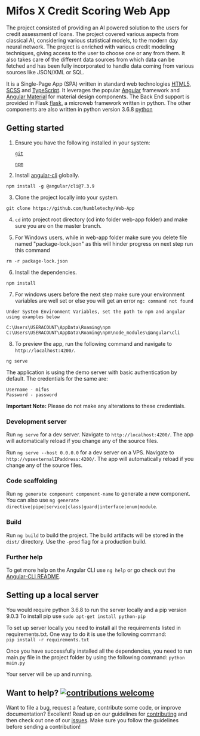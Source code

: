 # Mifos X Credit Scoring Web App

The project consisted of providing an AI powered solution to the users for credit assessment of loans. The project covered various aspects from classical AI, considering various statistical models, to the modern day neural network. The project is enriched with various credit modeling techniques, giving access to the user to choose one or any from them. It also takes care of the different data sources from which data can be fetched and has been fully incorporated to handle data coming from various sources like JSON/XML or SQL.

It is a Single-Page App (SPA) written in standard web technologies [HTML5](http://whatwg.org/html), [SCSS](http://sass-lang.com) and [TypeScript](http://www.typescriptlang.org). It leverages the popular [Angular](https://angular.io/) framework and [Angular Material](https://material.angular.io/) for material design components. The Back End support is provided in Flask [flask](https://flask.palletsprojects.com/en/1.1.x/), a microweb framework written in python. The other components are also written in python version 3.6.8 [python](https://www.python.org/)

## Getting started

1. Ensure you have the following installed in your system:

    [`git`](https://git-scm.com/downloads)

    [`npm`](https://nodejs.org/en/download/)

2. Install [angular-cli](https://github.com/angular/angular-cli) globally.
```
npm install -g @angular/cli@7.3.9
```

3. Clone the project locally into your system.
```
git clone https://github.com/humbletechy/Web-App
```

4. `cd` into project root directory (cd into folder web-app folder) and make sure you are on the master branch.

5. For Windows users, while in web-app folder make sure you delete file named "package-lock.json" as this will hinder progress on next step run this command 
```
rm -r package-lock.json
```

6. Install the dependencies.
```
npm install
```
7. For windows users before the next step make sure your environment variables are well set or else you will get an error `ng: command not found` 
```
Under System Environment Variables, set the path to npm and angular using examples below

C:\Users\USERACOUNT\AppData\Roaming\npm
C:\Users\USERACOUNT\AppData\Roaming\npm\node_modules\@angular\cli
```

8. To preview the app, run the following command and navigate to `http://localhost:4200/`.
```
ng serve
```

The application is using the demo server with basic authentication by default. The credentials for the same are:
 
    Username - mifos
    Password - password

**Important Note:** Please do not make any alterations to these credentials.


### Development server

Run `ng serve` for a dev server. Navigate to `http://localhost:4200/`. The app will automatically reload if you change any of the source files.

Run `ng serve --host 0.0.0.0` for a dev server on a VPS. Navigate to `http://vpsexternalIPaddress:4200/`. The app will automatically reload if you change any of the source files.

### Code scaffolding

Run `ng generate component component-name` to generate a new component. You can also use
`ng generate directive|pipe|service|class|guard|interface|enum|module`.

### Build

Run `ng build` to build the project. The build artifacts will be stored in the `dist/` directory. Use the `-prod` flag for a production build.

### Further help

To get more help on the Angular CLI use `ng help` or go check out the
[Angular-CLI README](https://github.com/angular/angular-cli).


## Setting up a local server

You would require python 3.6.8 to run the server locally and a pip version 9.0.3
To install pip use 
`sudo apt-get install python-pip`

To set up server locally you need to install all the requirements listed in requirements.txt. One way to do it is use the following command:  
`pip install -r requirements.txt`

Once you have successfully installed all the dependencies, you need to run main.py file in the project folder by using the following command:
`python main.py`

Your server will be up and running.

## Want to help? [![contributions welcome](https://img.shields.io/badge/contributions-welcome-brightgreen.svg?style=flat)](https://github.com/openMF/web-app/issues)

Want to file a bug, request a feature, contribute some code, or improve documentation? Excellent! Read up on our guidelines for [contributing](.github/CONTRIBUTING.md) and then check out one of our [issues](https://github.com/openMF/web-app/issues). Make sure you follow the guidelines before sending a contribution!
